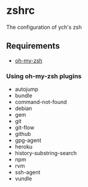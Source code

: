 # zshrc

The configuration of ych's zsh

## Requirements

* [oh-my-zsh](https://github.com/robbyrussell/oh-my-zsh)

### Using oh-my-zsh plugins

* autojump
* bundle
* command-not-found
* debian
* gem
* git
* git-flow
* github
* gpg-agent
* heroku
* history-substring-search
* npm
* rvm
* ssh-agent
* vundle

